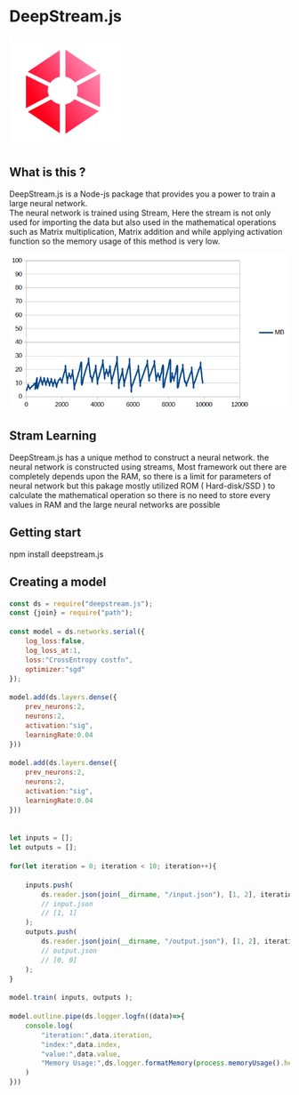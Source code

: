 # DeepStream.js

<img src="logo.png" width="200" height="200" />

## What is this ? 

DeepStream.js is a Node-js package that provides you a power to train a large neural network.<br>The neural network is trained using Stream, Here the stream is not only used for importing the data but also used in the mathematical operations such as Matrix multiplication, Matrix addition and while applying activation function so the memory usage of this method is very low.

<img src="memory_readings.png"/>

## Stram Learning

DeepStream.js has a unique method to construct a neural network. the neural network is constructed using streams, Most framework out there are completely depends upon the RAM, so there is a limit for parameters of neural network but this pakage mostly utilized ROM ( Hard-disk/SSD ) to calculate the mathematical operation so there is no need to store every values in RAM and the large neural networks are possible

## Getting start

npm install deepstream.js

## Creating a model

```js
const ds = require("deepstream.js");
const {join} = require("path");

const model = ds.networks.serial({
    log_loss:false,
    log_loss_at:1,
    loss:"CrossEntropy costfn",
    optimizer:"sgd"
});

model.add(ds.layers.dense({
    prev_neurons:2,
    neurons:2,
    activation:"sig",
    learningRate:0.04
}))

model.add(ds.layers.dense({
    prev_neurons:2,
    neurons:2,
    activation:"sig",
    learningRate:0.04
}))


let inputs = [];
let outputs = [];

for(let iteration = 0; iteration < 10; iteration++){    
    
    inputs.push(
        ds.reader.json(join(__dirname, "/input.json"), [1, 2], iteration)
        // input.json
        // [1, 1]        
    );
    outputs.push(
        ds.reader.json(join(__dirname, "/output.json"), [1, 2], iteration)
        // output.json
        // [0, 0]
    );    
}

model.train( inputs, outputs );

model.outline.pipe(ds.logger.logfn((data)=>{
    console.log(
        "iteration:",data.iteration,
        "index:",data.index, 
        "value:",data.value, 
        "Memory Usage:",ds.logger.formatMemory(process.memoryUsage().heapUsed),"MB"
    )
}))
```